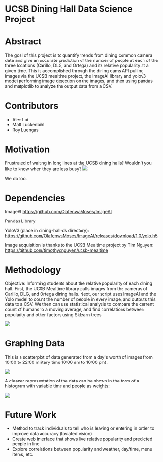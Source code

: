 UCSB Dining Hall Data Science Project
==========

Abstract
==========
The goal of this project is to quantify trends from dining common camera data and give an accurate prediction of the number of people at each of the three locations (Carillo, DLG, and Ortega) and its relative popularity at a given time. This is accomplished through the dining cams API pulling images via the UCSB mealtime project, the ImageAI library and yolov3 model performing image detection on the images, and then using pandas and matplotlib to analyze the output data from a CSV. 

Contributors 
==========
-   Alex Lai
-   Matt Luckenbihl
-   Roy Luengas

Motivation
==========
Frustrated of waiting in long lines at the UCSB dining halls? Wouldn't you like to know when they are less busy?
<img src='https://github.com/dining-hall-warriors/dining-hall-ds/blob/master/figure-markdown/93d1c681483b130b5f1c72ed2cbadb2b.jpg'>     

We do too.                                                                                                                          
                                                                                                                               
Dependencies
=============
ImageAI
https://github.com/OlafenwaMoses/ImageAI

Pandas Library

YoloV3 (place in dining-hall-ds directory):
https://github.com/OlafenwaMoses/ImageAI/releases/download/1.0/yolo.h5

Image acquisition is thanks to the UCSB Mealtime project by Tim Nguyen:
https://github.com/timothydnguyen/ucsb-mealtime

Methodology
==========
Objective: Informing students about the relative popularity of each dining hall.
First, the UCSB Mealtime library pulls images from the cameras of Carillo, DLG, and Ortega dining halls.
Next, our script uses ImageAI and the Yolo model to count the number of people in every image, and outputs
this data to a CSV. We then can use statistical analysis to compare the current count of humans to a 
moving average, and find correlations between popularity and other factors using Sklearn trees.

<img src = 'https://github.com/dining-hall-warriors/dining-hall-ds/blob/master/figure-markdown/c021219T195554new.jpg'>


Graphing Data
=============
This is a scatterplot of data generated from a day's worth of images from 10:00 to 22:00 military time(10:00 am to 10:00 pm):

<img src ='https://github.com/dining-hall-warriors/dining-hall-ds/blob/master/figure-markdown/scat2.png'>


A cleaner representation of the data can be shown in the form of a histogram with variable time and people as weights:

<img src ='https://github.com/dining-hall-warriors/dining-hall-ds/blob/master/figure-markdown/histogram2.png'>

Future Work
=============
-   Method to track individuals to tell who is leaving or entering in order to improve data accuracy (foviated vision)
-   Create web interface that shows live relative popularity and predicted people in line
-   Explore correlations between popularity and weather, day/time, menu items, etc.
